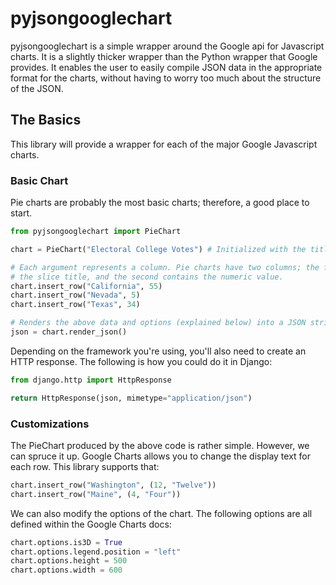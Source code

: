pyjsongooglechart
=================

pyjsongooglechart is a simple wrapper around the Google api for Javascript
charts. It is a slightly thicker wrapper than the Python wrapper that Google
provides. It enables the user to easily compile JSON data in the appropriate
format for the charts, without having to worry too much about the structure
of the JSON.


The Basics
----------
This library will provide a wrapper for each of the major Google Javascript
charts.


### Basic Chart
Pie charts are probably the most basic charts; therefore, a good place to start.

```python
from pyjsongooglechart import PieChart

chart = PieChart("Electoral College Votes") # Initialized with the title; optional

# Each argument represents a column. Pie charts have two columns; the first for
# the slice title, and the second contains the numeric value.
chart.insert_row("California", 55)
chart.insert_row("Nevada", 5)
chart.insert_row("Texas", 34)

# Renders the above data and options (explained below) into a JSON string
json = chart.render_json()
```

Depending on the framework you're using, you'll also need to create
an HTTP response. The following is how you could do it in Django:

```python
from django.http import HttpResponse

return HttpResponse(json, mimetype="application/json")
```

### Customizations
The PieChart produced by the above code is rather simple. However, we can spruce
it up. Google Charts allows you to change the display text for each row. This
library supports that:

```python
chart.insert_row("Washington", (12, "Twelve"))
chart.insert_row("Maine", (4, "Four"))
```

We can also modify the options of the chart. The following options are all
defined within the Google Charts docs:

```python
chart.options.is3D = True
chart.options.legend.position = "left"
chart.options.height = 500
chart.options.width = 600
```
